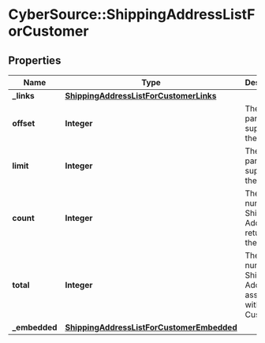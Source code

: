 # CyberSource::ShippingAddressListForCustomer

## Properties
Name | Type | Description | Notes
------------ | ------------- | ------------- | -------------
**_links** | [**ShippingAddressListForCustomerLinks**](ShippingAddressListForCustomerLinks.md) |  | [optional] 
**offset** | **Integer** | The offset parameter supplied in the request. | [optional] 
**limit** | **Integer** | The limit parameter supplied in the request. | [optional] 
**count** | **Integer** | The number of Shipping Addresses returned in the array. | [optional] 
**total** | **Integer** | The total number of Shipping Addresses associated with the Customer. | [optional] 
**_embedded** | [**ShippingAddressListForCustomerEmbedded**](ShippingAddressListForCustomerEmbedded.md) |  | [optional] 


